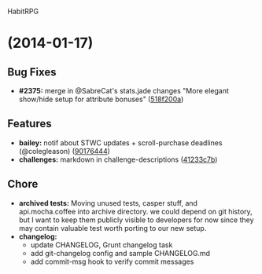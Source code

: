 <a name="">HabitRPG</a>
#  (2014-01-17)


## Bug Fixes

- **#2375:** merge in @SabreCat's stats.jade changes "More elegant show/hide setup for attribute bonuses"
  ([518f200a](https://github.com/habitrpg/habitrpg/commits/518f200a8fc7373b44ed7d7b5f016d921b0746bd))


## Features

- **bailey:** notif about STWC updates + scroll-purchase deadlines (@colegleason)
  ([90176444](https://github.com/habitrpg/habitrpg/commits/90176444e9c7a318040829e8b71d1493b5d58e9e))
- **challenges:** markdown in challenge-descriptions
  ([41233c7b](https://github.com/habitrpg/habitrpg/commits/41233c7b167905eeccfdff5589789e002ec23f97))


## Chore

- **archived tests:** Moving unused tests, casper stuff, and api.mocha.coffee into archive directory. we could depend on git history, but I want to keep them publicly visible to developers for now since they may contain valuable test worth porting to our new setup.
- **changelog:**
  - update CHANGELOG, Grunt changelog task
  - add git-changelog config and sample CHANGELOG.md
  - add commit-msg hook to verify commit messages

